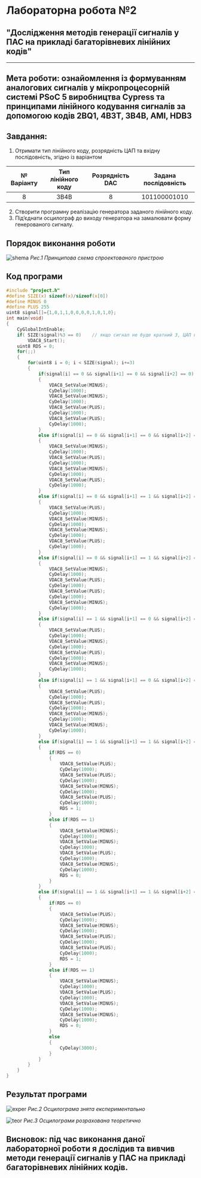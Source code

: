 # **Лабораторна робота №2**
## "Дослідження методів генерації сигналів у ПАС на прикладі багаторівневих лінійних кодів"
---
## **Мета роботи:** ознайомлення із формуванням аналогових сигналів у мікропроцесорній системі PSoC 5 виробництва Cypress та принципами лінійного кодування сигналів за допомогою кодів 2BQ1, 4B3T, 3B4B, AMI, HDB3
>
## **Завдання:**
1. Отримати тип лінійного коду, розрядність ЦАП та вхідну послідовність, згідно із варіантом

|№ Варіанту|Тип лінійного коду|Розрядність DAC|Задана послідовність|
|:--------:|:----------------:|:-------------:|:------------------:|
|8         |3B4B              |8              |101100001010        |

2. Створити програмну реалізацію генератора заданого лінійного коду.
3. Під’єднати осцилограф до виходу генератора на замалювати форму генерованого сигналу.
>
## Порядок виконання роботи
![shema](#)
*Рис.1 Принципова схема спроектованого пристрою*
>
## Код програми

```c
#include "project.h"
#define SIZE(x) sizeof(x)/sizeof(x[0])
#define MINUS 0
#define PLUS 255
uint8 signal[]={1,0,1,1,0,0,0,0,1,0,1,0};
int main(void)
{
    CyGlobalIntEnable;
    if( SIZE(signal)%3 == 0)    // якщо сигнал не буде кратний 3, ЦАП не ініціалізується.
        VDAC8_Start();
    uint8 RDS = 0;
    for(;;)
    {
        for(uint8 i = 0; i < SIZE(signal); i+=3)
        {
            if(signal[i] == 0 && signal[i+1] == 0 && signal[i+2] == 0)  //000
            {
                VDAC8_SetValue(MINUS);
                CyDelay(1000);
                VDAC8_SetValue(MINUS);
                CyDelay(1000);
                VDAC8_SetValue(PLUS);
                CyDelay(1000);
                VDAC8_SetValue(PLUS);
                CyDelay(1000);
            }
            else if(signal[i] == 0 && signal[i+1] == 0 && signal[i+2] == 1)  //001
            {
                VDAC8_SetValue(MINUS);
                CyDelay(1000);
                VDAC8_SetValue(PLUS);
                CyDelay(1000);
                VDAC8_SetValue(MINUS);
                CyDelay(1000);
                VDAC8_SetValue(PLUS);
                CyDelay(1000);
            }
            else if(signal[i] == 0 && signal[i+1] == 1 && signal[i+2] == 0)  //010
            {
                VDAC8_SetValue(PLUS);
                CyDelay(1000);
                VDAC8_SetValue(MINUS);
                CyDelay(1000);
                VDAC8_SetValue(MINUS);
                CyDelay(1000);
                VDAC8_SetValue(PLUS);
                CyDelay(1000);
            }
            else if(signal[i] == 0 && signal[i+1] == 1 && signal[i+2] == 1)  //011
            {
                VDAC8_SetValue(MINUS);
                CyDelay(1000);
                VDAC8_SetValue(PLUS);
                CyDelay(1000);
                VDAC8_SetValue(PLUS);
                CyDelay(1000);
                VDAC8_SetValue(MINUS);
                CyDelay(1000);
            }
            else if(signal[i] == 1 && signal[i+1] == 0 && signal[i+2] == 0)  //100
            {
                VDAC8_SetValue(PLUS);
                CyDelay(1000);
                VDAC8_SetValue(MINUS);
                CyDelay(1000);
                VDAC8_SetValue(PLUS);
                CyDelay(1000);
                VDAC8_SetValue(MINUS);
                CyDelay(1000);
            }
            else if(signal[i] == 1 && signal[i+1] == 0 && signal[i+2] == 1)  //101
            {
                VDAC8_SetValue(PLUS);
                CyDelay(1000);
                VDAC8_SetValue(PLUS);
                CyDelay(1000);
                VDAC8_SetValue(MINUS);
                CyDelay(1000);
                VDAC8_SetValue(MINUS);
                CyDelay(1000);
            }
            else if(signal[i] == 1 && signal[i+1] == 1 && signal[i+2] == 0)  //110
            {
                if(RDS == 0)
                {
                    VDAC8_SetValue(PLUS);
                    CyDelay(1000);
                    VDAC8_SetValue(PLUS);
                    CyDelay(1000);
                    VDAC8_SetValue(MINUS);
                    CyDelay(1000);
                    VDAC8_SetValue(PLUS);
                    CyDelay(1000);
                    RDS = 1;
                }
                else if(RDS == 1)
                {
                    VDAC8_SetValue(MINUS);
                    CyDelay(1000);
                    VDAC8_SetValue(MINUS);
                    CyDelay(1000);
                    VDAC8_SetValue(PLUS);
                    CyDelay(1000);
                    VDAC8_SetValue(MINUS);
                    CyDelay(1000);
                    RDS = 0;
                }
            }
            else if(signal[i] == 1 && signal[i+1] == 1 && signal[i+2] == 1)  //111
            {
                if(RDS == 0)
                {
                    VDAC8_SetValue(PLUS);
                    CyDelay(1000);
                    VDAC8_SetValue(MINUS);
                    CyDelay(1000);
                    VDAC8_SetValue(PLUS);
                    CyDelay(1000);
                    VDAC8_SetValue(PLUS);
                    CyDelay(1000);
                    RDS = 1;
                }
                else if(RDS == 1)
                {
                    VDAC8_SetValue(MINUS);
                    CyDelay(1000);
                    VDAC8_SetValue(PLUS);
                    CyDelay(1000);
                    VDAC8_SetValue(MINUS);
                    CyDelay(1000);
                    VDAC8_SetValue(MINUS);
                    CyDelay(1000);
                    RDS = 0;
                }
                else
                {
                    CyDelay(3000);
                }
            }
        }   
    }
}
```

>
## Результат програми

![exper](#)
*Рис.2 Осцилограма знята експериментально*

![teor](#)
*Рис.3 Осцилограми розрахована теоретично*
>
## **Висновок:** під час виконання даної лабораторної роботи я дослідив та вивчив методи генерації сигналів у ПАС на прикладі багаторівневих лінійних кодів.
